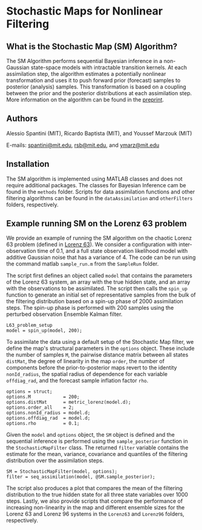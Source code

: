 # Stochastic Maps for Nonlinear Filtering

## What is the Stochastic Map (SM) Algorithm?

The SM Algorithm performs sequential Bayesian inference in a non-Gaussian state-space models with intractable transition kernels. At each assimilation step, the algorithm estimates a potentially nonlinear transformation and uses it to push forward prior (forecast) samples to posterior (analysis) samples. This transformation is based on a coupling between the prior and the posterior distributions at each assimilation step. More information on the algorithm can be found in the [preprint]().

## Authors

Alessio Spantini (MIT), Ricardo Baptista (MIT), and Youssef Marzouk (MIT)

E-mails: <spantini@mit.edu>, <rsb@mit.edu>, and <ymarz@mit.edu>

## Installation

The SM algorithm is implemented using MATLAB classes and does not require additional packages. The classes for Bayesian Inference cam be found in the `methods` folder. Scripts for data assimilation functions and other filtering algorithms can be found in the `dataAssimilation` and `otherFilters` folders, respectively.

## Example running SM on the Lorenz 63 problem

We provide an example of running the SM algorithm on the chaotic Lorenz 63 problem (defined in [Lorenz 63](https://journals.ametsoc.org/doi/pdf/10.1175/1520-0469%281963%29020%3C0130%3ADNF%3E2.0.CO%3B2)). We consider a configuration with inter-observation time of 0.1, and a full state observation likelihood model with additive Gaussian noise that has a variance of 4. The code can be run using the command matlab `sample_run.m` from the `SampleRun` folder. 

The script first defines an object called `model` that contains the parameters of the Lorenz 63 system, an array with the true hidden state, and an array with the observations to be assimilated. The script then calls the `spin_up` function to generate an initial set of representative samples from the bulk of the filtering distribution based on a spin-up phase of 2000 assimilation steps. The spin-up phase is performed with 200 samples using the perturbed observation Ensemble Kalman filter.

	L63_problem_setup
	model = spin_up(model, 200);

To assimilate the data using a default setup of the Stochastic Map filter, we define the map's structural parameters in the `options` object. These include the number of samples `M`, the pairwise distance matrix between all states `distMat`, the degree of linearity in the map `order`, the number of components before the prior-to-posterior maps revert to the identity `nonId_radius`, the spatial radius of dependence for each variable `offdiag_rad`, and the forecast sample inflation factor `rho`.

	options = struct;
	options.M            = 200;
	options.distMat      = metric_lorenz(model.d);
	options.order_all    = 2;
	options.nonId_radius = model.d;
	options.offdiag_rad  = model.d;
	options.rho          = 0.1;

Given the `model` and `options` object, the `SM` object is defined and the sequential inference is performed using the `sample_posterior` function in the `StochasticMapFilter` class. The returned `filter` variable contains the estimate for the mean, variance, covariance and quantiles of the filtering distribution over the assimilation steps.

	SM = StochasticMapFilter(model, options);
	filter = seq_assimilation(model, @SM.sample_posterior);

The script also produces a plot that compares the mean of the filtering distribution to the true hidden state for all three state variables over 1000 steps. Lastly, we also provide scripts that compare the performance of increasing non-linearity in the map and different ensemble sizes for the Lorenz 63 and Lorenz 96 systems in the `Lorenz63` and `Lorenz96` folders, respectively.
